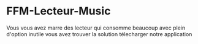 # FFM-Lecteur-Music
Vous vous avez marre des lecteur qui consomme beaucoup avec plein d'option inutile vous avez trouver la solution télecharger notre application
